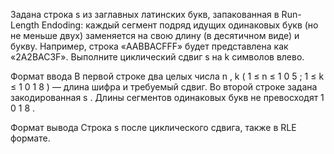 Задана строка
s
из заглавных латинских букв, запакованная в Run-Length Endoding: каждый сегмент подряд идущих одинаковых букв (но не меньше двух) заменяется на свою длину (в десятичном виде) и букву.
Например, строка «AABBACFFF» будет представлена как «2A2BAC3F». Выполните циклический сдвиг
s
на
k
символов влево.

Формат ввода
В первой строке два целых числа
n
,
k
(
1
≤
n
≤
1
0
5
;
1
≤
k
≤
1
0
1
8
) — длина шифра и требуемый сдвиг.
Во второй строке задана закодированная
s
. Длины сегментов одинаковых букв не превосходят
1
0
1
8
.

Формат вывода
Строка
s
после циклического сдвига, также в RLE формате.